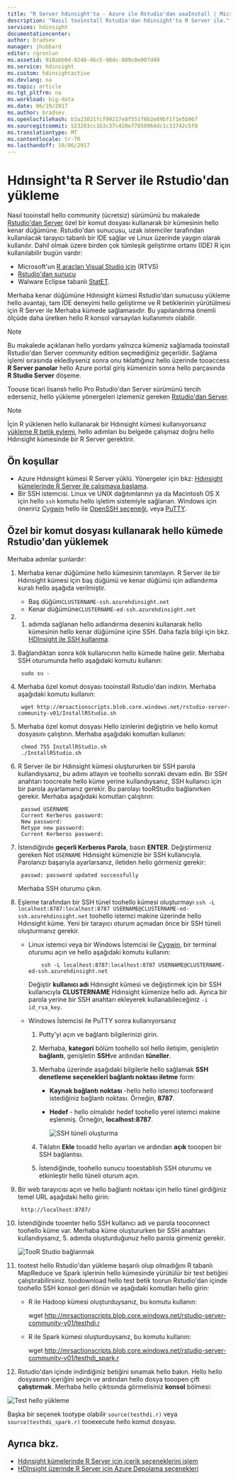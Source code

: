 ```yaml
---
title: "R Server hdınsight'ta - Azure ile Rstudio'dan aaaInstall | Microsoft Docs"
description: "Nasıl tooinstall Rstudio'dan hdınsight'ta R Server ile."
services: hdinsight
documentationcenter: 
author: bradsev
manager: jhubbard
editor: cgronlun
ms.assetid: 918abb0d-8248-4bc5-98dc-089c0e007d49
ms.service: hdinsight
ms.custom: hdinsightactive
ms.devlang: na
ms.topic: article
ms.tgt_pltfrm: na
ms.workload: big-data
ms.date: 06/19/2017
ms.author: bradsev
ms.openlocfilehash: b3a23021fcf99217e8f551f8b2e89bf1f1e5b967
ms.sourcegitcommit: 523283cc1b3c37c428e77850964dc1c33742c5f0
ms.translationtype: MT
ms.contentlocale: tr-TR
ms.lasthandoff: 10/06/2017
---
```

# <a name="installing-rstudio-with-r-server-on-hdinsight"></a>Hdınsight'ta R Server ile Rstudio'dan yükleme

Nasıl tooinstall hello community (ücretsiz) sürümünü bu makalede [Rstudio'dan Server](https://www.rstudio.com/products/rstudio-server/) özel bir komut dosyası kullanarak bir kümesinin hello kenar düğümüne. Rstudio'dan sunucusu, uzak istemciler tarafından kullanılacak tarayıcı tabanlı bir IDE sağlar ve Linux üzerinde yaygın olarak kullanılır. Dahil olmak üzere birden çok tümleşik geliştirme ortamı (IDE) R için kullanılabilir bugün vardır:

- Microsoft'un [R araçları Visual Studio için](https://www.visualstudio.com/en-us/features/rtvs-vs.aspx) (RTVS) 
- [Rstudio'dan sunucu](https://www.rstudio.com/products/rstudio-server/) 
- Walware Eclipse tabanlı [StatET](http://www.walware.de/goto/statet).

Merhaba kenar düğümüne Hdınsight kümesi Rstudio'dan sunucusu yükleme hello avantajı, tam IDE deneyimi hello geliştirme ve R betiklerinin yürütülmesi için R Server ile Merhaba kümede sağlamasıdır. Bu yapılandırma önemli ölçüde daha üretken hello R konsol varsayılan kullanımını olabilir.

> [!NOTE]
> Bu makalede açıklanan hello yordamı yalnızca kümeniz sağlamada tooinstall Rstudio'dan Server community edition seçmediğiniz geçerlidir. Sağlama işlemi sırasında eklediyseniz sonra onu tıklattığınız hello üzerinde tooaccess **R Server panolar** hello Azure portal giriş kümenizin sonra hello parçasında **R Studio Server** döşeme. 

Toouse ticari lisanslı hello Pro Rstudio'dan Server sürümünü tercih ederseniz, hello yükleme yönergeleri izlemeniz gereken [Rstudio'dan Server](https://www.rstudio.com/products/rstudio/download-server/).

> [!NOTE]
> İçin R yüklenen hello kullanarak bir Hdınsight kümesi kullanıyorsanız [yükleme R betik eylemi](hdinsight-hadoop-r-scripts-linux.md), hello adımları bu belgede çalışmaz doğru hello Hdınsight kümesinde bir R Server gerektirir.
>
> 

## <a name="prerequisites"></a>Ön koşullar

* Azure Hdınsight kümesi R Server yüklü. Yönergeler için bkz: [Hdınsight kümelerinde R Server ile çalışmaya başlama](hdinsight-hadoop-r-server-get-started.md).
* Bir SSH istemcisi. Linux ve UNIX dağıtımlarının ya da Macintosh OS X için hello `ssh` komutu hello işletim sistemiyle sağlanan. Windows için öneririz [Cygwin](http://www.redhat.com/services/custom/cygwin/) hello ile [OpenSSH seçeneği](https://www.youtube.com/watch?v=CwYSvvGaiWU), veya [PuTTY](http://www.chiark.greenend.org.uk/~sgtatham/putty/download.html).  

## <a name="install-rstudio-on-hello-cluster-using-a-custom-script"></a>Özel bir komut dosyası kullanarak hello kümede Rstudio'dan yüklemek

Merhaba adımlar şunlardır:

1. Merhaba kenar düğümüne hello kümesinin tanımlayın. R Server ile bir Hdınsight kümesi için baş düğümü ve kenar düğümü için adlandırma kuralı hello aşağıda verilmiştir.
   * Baş düğüm`CLUSTERNAME-ssh.azurehdinsight.net`
   * Kenar düğümüne`CLUSTERNAME-ed-ssh.azurehdinsight.net` 

2. 1. adımda sağlanan hello adlandırma desenini kullanarak hello kümesinin hello kenar düğümüne içine SSH. Daha fazla bilgi için bkz. [HDInsight ile SSH kullanma](hdinsight-hadoop-linux-use-ssh-unix.md).

3. Bağlandıktan sonra kök kullanıcının hello kümede haline gelir. Merhaba SSH oturumunda hello aşağıdaki komutu kullanın:

        sudo su -

4. Merhaba özel komut dosyası tooinstall Rstudio'dan indirin. Merhaba aşağıdaki komutu kullanın:

        wget http://mrsactionscripts.blob.core.windows.net/rstudio-server-community-v01/InstallRStudio.sh

5. Merhaba özel komut dosyası Hello izinlerini değiştirin ve hello komut dosyasını çalıştırın. Merhaba aşağıdaki komutları kullanın:

        chmod 755 InstallRStudio.sh
        ./InstallRStudio.sh

6. R Server ile bir Hdınsight kümesi oluştururken bir SSH parola kullandıysanız, bu adımı atlayın ve toohello sonraki devam edin. Bir SSH anahtarı toocreate hello küme yerine kullandıysanız, SSH kullanıcı için bir parola ayarlamanız gerekir. Bu parolayı tooRStudio bağlanırken gerekir. Merhaba aşağıdaki komutları çalıştırın:

        passwd USERNAME
        Current Kerberos password:
        New password:
        Retype new password:
        Current Kerberos password:


7. İstendiğinde **geçerli Kerberos Parola**, basın **ENTER**.  Değiştirmeniz gereken Not `USERNAME` Hdınsight kümenizle bir SSH kullanıcıyla. Parolanızı başarıyla ayarlarsanız, iletiden hello görmeniz gerekir:

        passwd: password updated successfully

    Merhaba SSH oturumu çıkın.

8. Eşleme tarafından bir SSH tünel toohello kümesi oluşturmayı `ssh -L localhost:8787:localhost:8787 USERNAME@CLUSTERNAME-ed-ssh.azurehdinsight.net` toohello istemci makine üzerinde hello Hdınsight küme. Yeni bir tarayıcı oturum açmadan önce bir SSH tüneli oluşturmanız gerekir.

   * Linux istemci veya bir Windows İstemcisi ile [Cygwin](http://www.redhat.com/services/custom/cygwin/), bir terminal oturumu açın ve hello aşağıdaki komutu kullanın:

             ssh -L localhost:8787:localhost:8787 USERNAME@CLUSTERNAME-ed-ssh.azurehdinsight.net

       Değiştir **kullanıcı adı** Hdınsight kümesi ve değiştirmek için bir SSH kullanıcıyla **CLUSTERNAME** Hdınsight kümenize hello adı.
       Ayrıca bir parola yerine bir SSH anahtarı ekleyerek kullanabileceğiniz `-i id_rsa_key`.        
   * Windows İstemcisi ile PuTTY sonra kullanıyorsanız

     1. Putty'yi açın ve bağlantı bilgilerinizi girin.
     2. Merhaba, **kategori** bölüm toohello sol hello iletişim, genişletin **bağlantı**, genişletin **SSH**ve ardından **tüneller**.
     3. Merhaba üzerinde aşağıdaki bilgilerle hello sağlamak **SSH denetleme seçenekleri bağlantı noktası iletme** form:

        * **Kaynak bağlantı noktası** -hello hello istemci tooforward istediğiniz bağlantı noktası. Örneğin, **8787**.
        * **Hedef** - hello olmalıdır hedef toohello yerel istemci makine eşlenmiş. Örneğin, **localhost:8787**.

            ![SSH tüneli oluşturma](./media/hdinsight-hadoop-r-server-install-r-studio/createsshtunnel.png "SSH tüneli oluşturma")

     4. Tıklatın **Ekle** tooadd hello ayarları ve ardından **açık** tooopen bir SSH bağlantısı.
     5. İstendiğinde, toohello sunucu tooestablish SSH oturumu ve etkinleştir hello tüneli oturum açın.

9. Bir web tarayıcısı açın ve hello bağlantı noktası için hello tünel girdiğiniz temel URL aşağıdaki hello girin:

        http://localhost:8787/ 

10. İstendiğinde tooenter hello SSH kullanıcı adı ve parola tooconnect toohello küme var. Merhaba küme oluştururken bir SSH anahtarı kullandıysanız, 5. adımda oluşturduğunuz hello parola girmeniz gerekir.

    ![TooR Studio bağlanmak](./media/hdinsight-hadoop-r-server-install-r-studio/connecttostudio.png "SSH tüneli oluşturma")

11. tootest hello Rstudio'dan yükleme başarılı olup olmadığını R tabanlı MapReduce ve Spark işlerinin hello kümesinde yürütülür bir test betiğini çalıştırabilirsiniz. toodownload hello test betik toorun Rstudio'dan içinde toohello SSH konsol geri dönün ve aşağıdaki komutları hello girin:

    *    R ile Hadoop kümesi oluşturduysanız, bu komutu kullanın:

            wget http://mrsactionscripts.blob.core.windows.net/rstudio-server-community-v01/testhdi.r
    *    R ile Spark kümesi oluşturduysanız, bu komutu kullanın:

            wget http://mrsactionscripts.blob.core.windows.net/rstudio-server-community-v01/testhdi_spark.r

12. Rstudio'dan içinde indirdiğiniz betiğini sınamak hello bakın. Hello hello dosyasının içeriğini seçin ve ardından hello dosya tooopen çift **çalıştırmak**. Merhaba hello çıktısında görmelisiniz **konsol** bölmesi:

   ![Test hello yükleme](./media/hdinsight-hadoop-r-server-install-r-studio/test-r-script.png "Test hello yükleme")

Başka bir seçenek tootype olabilir `source(testhdi.r)` veya `source(testhdi_spark.r)` tooexecute hello komut dosyası.

## <a name="see-also"></a>Ayrıca bkz.

* [Hdınsight kümelerinde R Server için içerik seçeneklerini işlem](hdinsight-hadoop-r-server-compute-contexts.md)
* [HDInsight üzerinde R Server için Azure Depolama seçenekleri](hdinsight-hadoop-r-server-storage.md)

